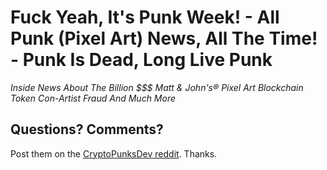 # Fuck Yeah, It's Punk Week! - All Punk (Pixel Art) News, All The Time! - Punk Is Dead, Long Live Punk

_Inside News About The Billion $$$ Matt & John's® Pixel Art Blockchain Token Con-Artist Fraud And Much More_








## Questions? Comments?

Post them on the [CryptoPunksDev reddit](https://old.reddit.com/r/CryptoPunksDev). Thanks.





